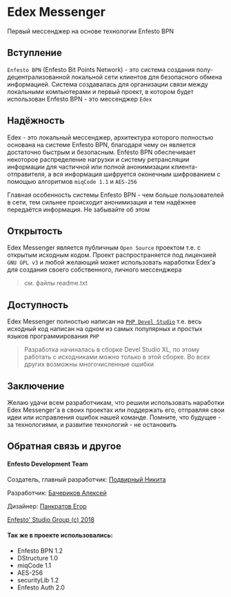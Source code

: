 # Edex Messenger
Первый мессенджер на основе технологии Enfesto BPN

Вступление
----------
`Enfesto BPN` (Enfesto Bit Points Network) - это система создания полу-децентрализованной локальной сети клиентов для безопасного обмена информацией. Система создавалась для организации связи между локальными компьютерами и первый проект, в котором будет использован Enfesto BPN - это мессенджер `Edex`

Надёжность
----------
Edex - это локальный мессенджер, архитектура которого полностью основана на системе Enfesto BPN, благодаря чему он является достаточно быстрым и безопасным. Enfesto BPN обеспечивает некоторое распределение нагрузки и систему ретрансляции информации для частичной или полной анонимизации клиента-отправителя, а вся информация шифруется оконечным шифрованием с помощью алгоритмов `miqCode 1.1` и `AES-256`

Главная особенность системы Enfesto BPN - чем больше пользователей в сети, тем сильнее происходит анонимизация и тем надёжнее передаётся информация. Не забывайте об этом

Открытость
----------
Edex Messenger является публичным `Open Source` проектом т.е. с открытым исходным кодом. Проект распространяется под лицензией `GNU GPL v3` и любой желающий может использовать наработки Edex'а для создания своего собственного, личного мессенджера

> см. файлы readme.txt

Доступность
-----------
Edex Messenger полностью написан на [`PHP Devel Studio`](http://develstudio.org) т.е. весь исходный код написан на одном из самых популярных и простых языков программирования `PHP`

> Разработка начиналась в сборке Devel Studio XL, по этому работать с исходниками можно только в этой сборке. Во всех других возможны многочисленные ошибки

Заключение
----------
Желаю удачи всем разработчикам, что решили использовать наработки Edex Messenger'а в своих проектах или поддержать его, отправляя свои идеи или исправления ошибок нашей команде. Помните, что будущее - за технологиями, и развитие технологий - не остановить

Обратная связь и другое
-----------------------
#### Enfesto Development Team

Создатель, главный разработчик: [Подвирный Никита](https://vk.com/technomindlp)

Разработчик: [Бачериков Алексей](https://vk.com/bacherikoff)

Дизайнер: [Панкратов Егор](https://vk.com/epankratov2013)

[Enfesto' Studio Group (c) 2018](https://vk.com/hphp_convertation)


#### Так же в проекте использовались:
* Enfesto BPN 1.2
* DStructure 1.0
* miqCode 1.1
* AES-256
* securityLib 1.2
* Enfesto Auth 2.0
